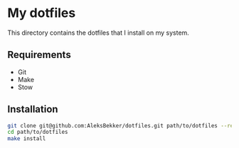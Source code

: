 # My dotfiles

This directory contains the dotfiles that I install on my system.

## Requirements

* Git
* Make
* Stow

## Installation

```bash
git clone git@github.com:AleksBekker/dotfiles.git path/to/dotfiles --recurse-submodules
cd path/to/dotfiles
make install
```

